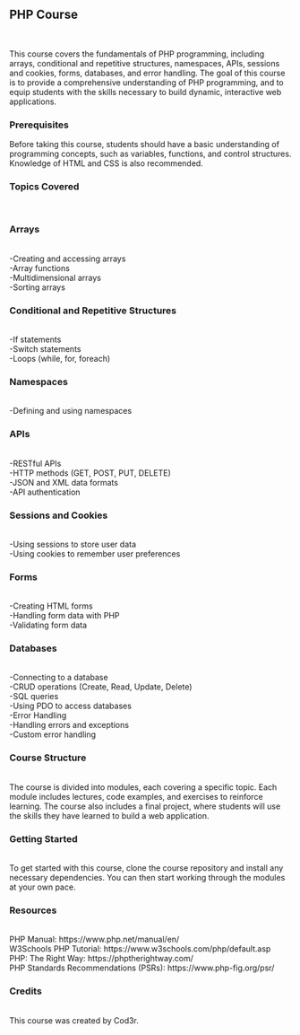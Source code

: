 <h2><b>PHP Course</b></h2><br>

This course covers the fundamentals of PHP programming, including arrays, conditional and repetitive structures, namespaces, APIs, sessions and cookies, forms, databases, and error handling. The goal of this course is to provide a comprehensive understanding of PHP programming, and to equip students with the skills necessary to build dynamic, interactive web applications.<br>

<h3><b>Prerequisites</b></h3>
Before taking this course, students should have a basic understanding of programming concepts, such as variables, functions, and control structures. Knowledge of HTML and CSS is also recommended.<br>

<h3><b>Topics Covered</b></h3><br>
<h3><b>Arrays</b></h3><br>
-Creating and accessing arrays<br>
-Array functions<br>
-Multidimensional arrays<br>
-Sorting arrays<br>

<h3><b>Conditional and Repetitive Structures</b></h3><br>
-If statements<br>
-Switch statements<br>
-Loops (while, for, foreach)<br>

<h3><b>Namespaces</b></h3><br>
-Defining and using namespaces<br>

<h3><b>APIs</b></h3><br>
-RESTful APIs<br>
-HTTP methods (GET, POST, PUT, DELETE)<br>
-JSON and XML data formats<br>
-API authentication<br>

<h3><b>Sessions and Cookies</b></h3><br>
-Using sessions to store user data<br>
-Using cookies to remember user preferences<br>

<h3><b>Forms</b></h3><br>
-Creating HTML forms<br>
-Handling form data with PHP<br>
-Validating form data<br>

<h3><b>Databases</b></h3><br>
-Connecting to a database<br>
-CRUD operations (Create, Read, Update, Delete)<br>
-SQL queries<br>
-Using PDO to access databases<br>
-Error Handling<br>
-Handling errors and exceptions<br>
-Custom error handling<br>

<h3><b>Course Structure</b></h3><br>
The course is divided into modules, each covering a specific topic. Each module includes lectures, code examples, and exercises to reinforce learning. The course also includes a final project, where students will use the skills they have learned to build a web application.<br>

<h3><b>Getting Started</b></h3><br>
To get started with this course, clone the course repository and install any necessary dependencies. You can then start working through the modules at your own pace.<br>

<h3><b>Resources</b></h3><br>
PHP Manual: https://www.php.net/manual/en/<br>
W3Schools PHP Tutorial: https://www.w3schools.com/php/default.asp<br>
PHP: The Right Way: https://phptherightway.com/<br>
PHP Standards Recommendations (PSRs): https://www.php-fig.org/psr/<br>

<h3><b>Credits</b></h3><br>
This course was created by Cod3r.<br>